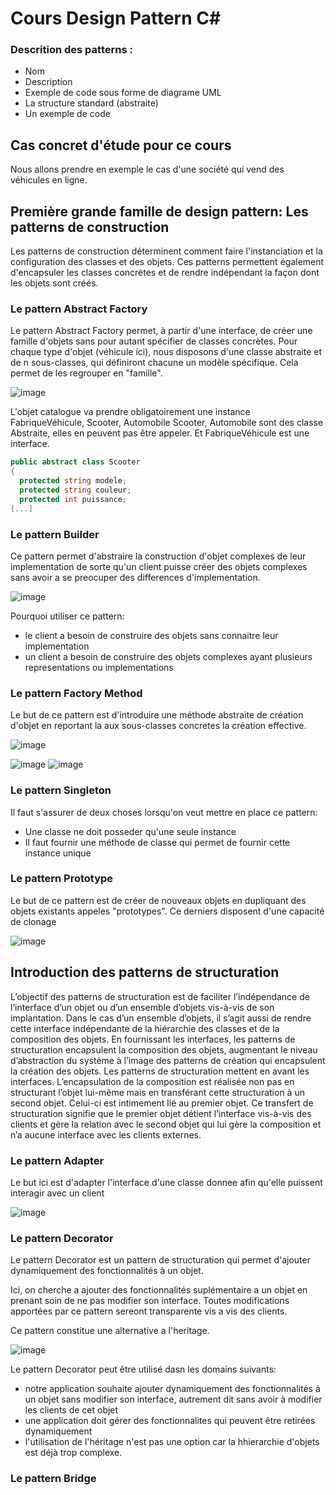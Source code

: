 Cours Design Pattern C# 
=============

### Descrition des patterns :

* Nom
* Description
* Exemple de code sous forme de diagrame UML
* La structure standard (abstraite)
* Un exemple de code

## Cas concret d'étude pour ce cours

Nous allons prendre en exemple le cas d'une société qui vend des véhicules en ligne.

## Première grande famille de design pattern: Les patterns de construction

Les patterns de construction déterminent comment faire l'instanciation et la configuration des classes et des objets. Ces patterns permettent également d'encapsuler les classes concrètes et de rendre indépendant la façon dont les objets sont créés.

### Le pattern Abstract Factory

Le pattern Abstract Factory permet, à partir d'une interface, de créer une famille d'objets sans pour autant spécifier de classes concrètes. Pour chaque type d'objet (véhicule ici), nous disposons d'une classe abstraite et de n sous-classes, qui définiront chacune un modèle spécifique. Cela permet de les regrouper en "famille".

![image](https://github.com/MegaCretin/design-pattern-csharp/assets/74878108/a7aeac03-265c-49d7-86f3-900fddde5e2e)

L'objet catalogue va prendre obligatoirement une instance FabriqueVéhicule, Scooter, Automobile
Scooter, Automobile sont des classe Abstraite, elles en peuvent pas être appeler.
Et FabriqueVéhicule est une interface.

```c#
public abstract class Scooter
{
  protected string modele;
  protected string couleur;
  protected int puissance;
[...]
```

### Le pattern Builder 
Ce pattern permet d'abstraire la construction d'objet complexes de leur implementation de sorte qu'un client puisse créer des objets complexes sans avoir a se preocuper des differences d'implementation.

![image](https://github.com/MegaCretin/design-pattern-csharp/assets/74878108/462c1621-c145-436a-9364-8f5f9b64f62c)

Pourquoi utiliser ce pattern: 
- le client a besoin de construire des objets sans connaitre leur implementation
- un client a besoin de construire des objets complexes ayant plusieurs representations ou implementations

### Le pattern Factory Method

Le but de ce pattern est d'introduire une méthode abstraite de création d'objet en reportant la aux sous-classes concretes la création effective. 

![image](https://github.com/MegaCretin/design-pattern-csharp/assets/74878108/5efe4adc-1b73-4e91-a0a5-b4f22d4d68a0)

![image](https://github.com/MegaCretin/design-pattern-csharp/assets/74878108/515309d5-5cdb-4b10-9513-30004e8aa0a5)
![image](https://github.com/MegaCretin/design-pattern-csharp/assets/74878108/3ae7082c-7249-47f2-95ae-8abee5248ea6)

### Le pattern Singleton

Il faut s'assurer de deux choses lorsqu'on veut mettre en place ce pattern:
- Une classe ne doit posseder qu'une seule instance
- Il faut fournir une méthode de classe qui permet de fournir cette instance unique

### Le pattern Prototype

Le but de ce pattern est de créer de nouveaux objets en dupliquant des objets existants appeles "prototypes".
Ce derniers disposent d'une capacité de clonage

![image](https://github.com/MegaCretin/design-pattern-csharp/assets/74878108/7b7b1c12-28b5-4955-bffb-315d256f3e07)

## Introduction des patterns de structuration

L’objectif des patterns de structuration est de faciliter l’indépendance de l’interface d’un objet ou d’un
ensemble d’objets vis-à-vis de son implantation. Dans le cas d’un ensemble d’objets, il s’agit aussi de
rendre cette interface indépendante de la hiérarchie des classes et de la composition des objets.
En fournissant les interfaces, les patterns de structuration encapsulent la composition des objets,
augmentant le niveau d’abstraction du système à l’image des patterns de création qui encapsulent la
création des objets. Les patterns de structuration mettent en avant les interfaces.
L’encapsulation de la composition est réalisée non pas en structurant l’objet lui-même mais en transférant
cette structuration à un second objet. Celui-ci est intimement lié au premier objet. Ce transfert de
structuration signifie que le premier objet détient l’interface vis-à-vis des clients et gère la relation avec le
second objet qui lui gère la composition et n’a aucune interface avec les clients externes.

### Le pattern Adapter

Le but ici est d'adapter l'interface d'une classe donnee afin qu'elle puissent interagir avec un client

![image](https://github.com/MegaCretin/design-pattern-csharp/assets/74878108/d4934791-abf9-4abe-9ec6-cf143094bef2)

### Le pattern Decorator

Le pattern Decorator est un pattern de structuration qui permet d'ajouter dynamiquement des fonctionnalités à un objet.

Ici, on cherche a ajouter des fonctionnalités suplémentaire a un objet en prenant soin de ne pas modifier son interface. Toutes modifications apportées par ce pattern sereont transparente vis a vis des clients.

Ce pattern constitue une alternative a l'heritage.

![image](https://github.com/MegaCretin/design-pattern-csharp/assets/74878108/bd95fac3-216b-4e12-baae-532118179abb)

Le pattern Decorator peut être utilisé dasn les domains suivants:
- notre application souhaite ajouter dynamiquement des fonctionnalités à un objet sans modifier son interface, autrement dit sans avoir à modifier les clients de cet objet
- une application doit gérer des fonctionnalites qui peuvent être retirées dynamiquement
- l'utilisation de l'héritage n'est pas une option car la hhierarchie d'objets est déjà trop complexe.

### Le pattern Bridge


